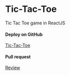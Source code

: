 # Tic-Tac-Toe
Tic Tac Toe game in ReactJS


#### Deploy on GitHub
[Tic-Tac-Toe](https://romarios1987.github.io/tic-tac-toe/)


####  Pull request
[Review](https://github.com/romarios1987/tic-tac-toe/pull/2/files)


